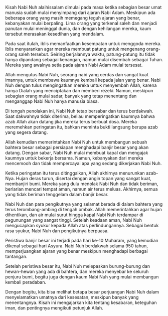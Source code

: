 Kisah Nabi Nuh alaihissalam dimulai pada masa ketika sebagian besar umat manusia sudah mulai menyimpang dari ajaran Nabi Adam. Meskipun ada beberapa orang yang masih memegang teguh ajaran yang benar, kebanyakan mulai berpaling. Lima orang yang terkenal saleh dan menjadi panutan mulai meninggal dunia, dan dengan kehilangan mereka, kaum tersebut merasakan kesedihan yang mendalam.

Pada saat itulah, iblis memanfaatkan kesempatan untuk menggoda mereka. Iblis menyarankan agar mereka membuat patung untuk mengenang orang-orang saleh tersebut. Seiring berjalannya waktu, patung-patung itu tidak hanya dipandang sebagai kenangan, namun mulai disembah sebagai Tuhan. Mereka yang awalnya setia pada ajaran Nabi Adam mulai tersesat.

Allah mengutus Nabi Nuh, seorang nabi yang cerdas dan sangat kuat imannya, untuk membawa kaumnya kembali kepada jalan yang benar. Nabi Nuh dengan tulus mengingatkan mereka untuk menyembah Allah, karena hanya Dialah yang menciptakan dan memberi rezeki. Namun, meskipun sebagian orang mulai sadar, banyak yang tetap menentang dan menganggap Nabi Nuh hanya manusia biasa.

Di tengah penolakan ini, Nabi Nuh tetap bersabar dan terus berdakwah. Saat dakwahnya tidak diterima, beliau memperingatkan kaumnya bahwa azab Allah akan datang jika mereka terus berbuat dosa. Mereka meremehkan peringatan itu, bahkan meminta bukti langsung berupa azab yang segera datang.

Allah kemudian memerintahkan Nabi Nuh untuk membangun sebuah bahtera besar sebagai persiapan menghadapi banjir besar yang akan datang. Dengan sabar, Nabi Nuh mulai membuat kapal dan mengajak kaumnya untuk bekerja bersama. Namun, kebanyakan dari mereka mencemooh dan tidak mempercayai apa yang sedang dikerjakan Nabi Nuh.

Ketika peringatan itu terus ditinggalkan, Allah akhirnya menurunkan azab-Nya. Hujan deras turun, disertai dengan angin topan yang sangat kuat, membanjiri bumi. Mereka yang dulu menolak Nabi Nuh dan tidak beriman, berlarian mencari tempat aman, namun air terus meluas. Akhirnya, semua yang tidak beriman tenggelam dalam banjir besar.

Nabi Nuh dan para pengikutnya yang selamat berada di dalam bahtera yang terus terombang-ambing di tengah ombak. Allah memerintahkan agar hujan dihentikan, dan air mulai surut hingga kapal Nabi Nuh terdampar di pegunungan yang sangat tinggi. Setelah keadaan aman, Nabi Nuh mengucapkan syukur kepada Allah atas perlindungannya. Sebagai bentuk rasa syukur, Nabi Nuh dan pengikutnya berpuasa.

Peristiwa banjir besar ini terjadi pada hari ke-10 Muharam, yang kemudian dikenal sebagai hari Asyura. Nabi Nuh berdakwah selama 950 tahun, memperjuangkan ajaran yang benar meskipun menghadapi berbagai tantangan.

Setelah peristiwa besar itu, Nabi Nuh melepaskan burung-burung dan hewan-hewan yang ada di bahtera, dan mereka menyebar ke seluruh penjuru bumi, begitu juga dengan kaum Nabi Nuh yang mulai membangun kembali peradaban.

Dengan begitu, kita bisa melihat betapa besar perjuangan Nabi Nuh dalam menyelamatkan umatnya dari kesesatan, meskipun banyak yang menentangnya. Kisah ini mengajarkan kita tentang kesabaran, keteguhan iman, dan pentingnya mengikuti petunjuk Allah.
